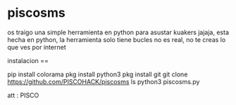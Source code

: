 # piscosms

os traigo una simple herramienta en python para asustar kuakers jajaja, esta hecha en python, la herramienta solo tiene bucles no es real, no te creas lo que ves por internet

instalacion  ==

pip install colorama
pkg install python3
pkg install git
git clone https://github.com/PISCOHACK/piscosms
ls
python3 piscosms.py


att : PISCO
